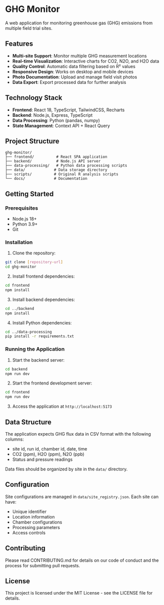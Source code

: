# GHG Monitor

A web application for monitoring greenhouse gas (GHG) emissions from multiple field trial sites.

## Features

- **Multi-site Support**: Monitor multiple GHG measurement locations
- **Real-time Visualization**: Interactive charts for CO2, N2O, and H2O data
- **Quality Control**: Automatic data filtering based on R² values
- **Responsive Design**: Works on desktop and mobile devices
- **Photo Documentation**: Upload and manage field visit photos
- **Data Export**: Export processed data for further analysis

## Technology Stack

- **Frontend**: React 18, TypeScript, TailwindCSS, Recharts
- **Backend**: Node.js, Express, TypeScript
- **Data Processing**: Python (pandas, numpy)
- **State Management**: Context API + React Query

## Project Structure

```
ghg-monitor/
├── frontend/          # React SPA application
├── backend/           # Node.js API server
├── data-processing/   # Python data processing scripts
├── data/             # Data storage directory
├── scripts/          # Original R analysis scripts
└── docs/             # Documentation
```

## Getting Started

### Prerequisites

- Node.js 18+
- Python 3.9+
- Git

### Installation

1. Clone the repository:
```bash
git clone [repository-url]
cd ghg-monitor
```

2. Install frontend dependencies:
```bash
cd frontend
npm install
```

3. Install backend dependencies:
```bash
cd ../backend
npm install
```

4. Install Python dependencies:
```bash
cd ../data-processing
pip install -r requirements.txt
```

### Running the Application

1. Start the backend server:
```bash
cd backend
npm run dev
```

2. Start the frontend development server:
```bash
cd frontend
npm run dev
```

3. Access the application at `http://localhost:5173`

## Data Structure

The application expects GHG flux data in CSV format with the following columns:
- site id, run id, chamber id, date, time
- CO2 (ppm), H2O (ppm), N2O (ppb)
- Status and pressure readings

Data files should be organized by site in the `data/` directory.

## Configuration

Site configurations are managed in `data/site_registry.json`. Each site can have:
- Unique identifier
- Location information
- Chamber configurations
- Processing parameters
- Access controls

## Contributing

Please read CONTRIBUTING.md for details on our code of conduct and the process for submitting pull requests.

## License

This project is licensed under the MIT License - see the LICENSE file for details.